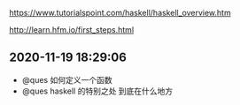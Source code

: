 https://www.tutorialspoint.com/haskell/haskell_overview.htm

http://learn.hfm.io/first_steps.html

## 2020-11-19 18:29:06

- @ques 如何定义一个函数
- @ques haskell 的特别之处 到底在什么地方
